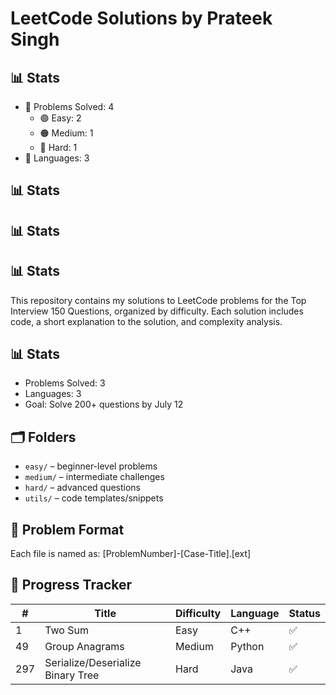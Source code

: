 # LeetCode Solutions by Prateek Singh

## 📊 Stats
- 🔢 Problems Solved: 4
  - 🟢 Easy: 2
  - 🟠 Medium: 1
  - 🔴 Hard: 1
- 🧩 Languages: 3


## 📊 Stats


## 📊 Stats


## 📊 Stats


This repository contains my solutions to LeetCode problems for the Top Interview 150 Questions, organized by difficulty. Each solution includes code, a short explanation to the solution, and complexity analysis.

## 📊 Stats
- Problems Solved: 3
- Languages: 3
- Goal: Solve 200+ questions by July 12

## 🗂️ Folders
- `easy/` – beginner-level problems
- `medium/` – intermediate challenges
- `hard/` – advanced questions
- `utils/` – code templates/snippets

## 🧾 Problem Format

Each file is named as:
[ProblemNumber]-[Case-Title].[ext]

## 📅 Progress Tracker
| # | Title | Difficulty | Language | Status |
|---|-------|------------|----------|--------|
| 1 | Two Sum | Easy | C++ | ✅ |
| 49 | Group Anagrams | Medium | Python | ✅ |
| 297 | Serialize/Deserialize Binary Tree | Hard | Java | ✅ |
